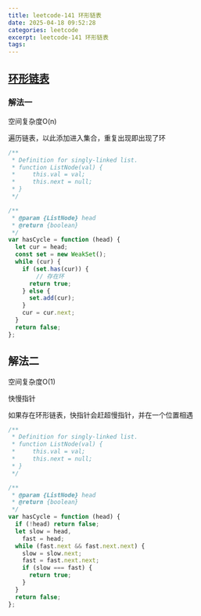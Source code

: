 ```yaml
---
title: leetcode-141 环形链表
date: 2025-04-18 09:52:28
categories: leetcode
excerpt: leetcode-141 环形链表
tags:
---
```


## [环形链表](https://leetcode.cn/problems/linked-list-cycle/description/)

### 解法一

空间复杂度O(n)

遍历链表，以此添加进入集合，重复出现即出现了环

```js
/**
 * Definition for singly-linked list.
 * function ListNode(val) {
 *     this.val = val;
 *     this.next = null;
 * }
 */

/**
 * @param {ListNode} head
 * @return {boolean}
 */
var hasCycle = function (head) {
  let cur = head;
  const set = new WeakSet();
  while (cur) {
    if (set.has(cur)) {
        // 存在环
      return true;
    } else {
      set.add(cur);
    }
    cur = cur.next;
  }
  return false;
};
```

## 解法二

空间复杂度O(1)

快慢指针

如果存在环形链表，快指针会赶超慢指针，并在一个位置相遇

```js
/**
 * Definition for singly-linked list.
 * function ListNode(val) {
 *     this.val = val;
 *     this.next = null;
 * }
 */

/**
 * @param {ListNode} head
 * @return {boolean}
 */
var hasCycle = function (head) {
  if (!head) return false;
  let slow = head,
    fast = head;
  while (fast.next && fast.next.next) {
    slow = slow.next;
    fast = fast.next.next;
    if (slow === fast) {
      return true;
    }
  }
  return false;
};
```
